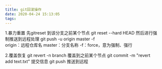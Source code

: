 ```yaml
---
title: git回滚操作
date: 2020-04-24 15:13:05
tags:
---
```

1.暴力重置
先gitreset 到该分支之前某个节点
git reset --hard HEAD
然后进行强制推送到远程处理
git push -u origin master -f       
origin：远程仓库名  master：分支名称  -f：force，意为强制、强行

2.覆盖恢复
git revert -n branch 覆盖到之前某个节点
git commit -m "revert add text.txt"  提交信息
git push    推送到远程